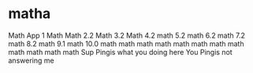 # matha
Math App 1
Math
Math 2.2
Math 3.2
Math 4.2
math 5.2
math 6.2
math 7.2
math 8.2
math 9.1
math 10.0
math 
math
math
math
math
math
math
math
math
math
math
math
Sup Pingis what you doing here
You Pingis not answering me 
